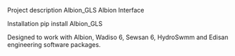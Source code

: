 Project description
Albion_GLS
Albion Interface

Installation
pip install Albion_GLS

Designed to work with Albion, Wadiso 6, Sewsan 6, HydroSwmm and Edisan engineering software packages.